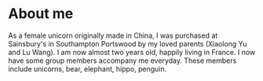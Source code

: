 
About me
======
As a female unicorn originally made in China, I was purchased at Sainsbury's in Southampton Portswood by my loved parents (Xiaolong Yu and Lu Wang). I am now almost two years old, happily living in France. I now have some group members accompany me everyday. These members include unicorns, bear, elephant, hippo, penguin. 
